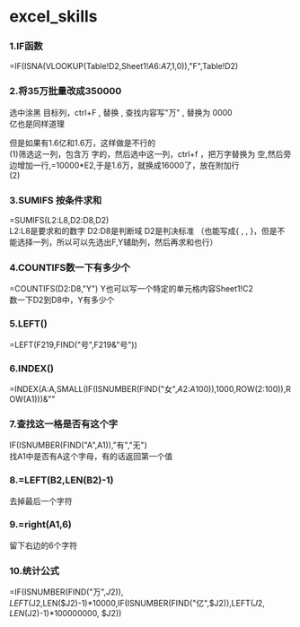 # excel_skills

### 1.IF函数
=IF(ISNA(VLOOKUP(Table!D2,Sheet1!$A$6:$A$7,1,0)),"F",Table!D2)



### 2.将35万批量改成350000  
选中涂黑 目标列，ctrl+F , 替换 , 查找内容写"万" , 替换为 0000    
亿也是同样道理  

但是如果有1.6亿和1.6万，这样做是不行的  
(1)筛选这一列，包含万 字的，然后选中这一列，ctrl+f ，把万字替换为 空,然后旁边增加一行,=10000*E2,于是1.6万，就换成16000了，放在附加行  
(2)  


### 3.SUMIFS 按条件求和  
=SUMIFS(L2:L8,D2:D8,D2)  
L2:L8是要求和的数字  D2:D8是判断域  D2是判决标准  （也能写成{ , , }，但是不能选择一列，所以可以先选出F,Y辅助列，然后再求和也行）  

### 4.COUNTIFS数一下有多少个   
=COUNTIFS(D2:D8,"Y")   Y也可以写一个特定的单元格内容Sheet1!C2  
数一下D2到D8中，Y有多少个  


### 5.LEFT()  
=LEFT(F219,FIND("号",F219&"号"))  

### 6.INDEX()  
=INDEX(A:A,SMALL(IF(ISNUMBER(FIND("女",$A$2:$A$100)),1000,ROW($2:$100)),ROW(A1)))&""  

### 7.查找这一格是否有这个字    
IF(ISNUMBER(FIND("A",A1)),"有","无")  
找A1中是否有A这个字母，有的话返回第一个值  

### 8.=LEFT(B2,LEN(B2)-1)  
去掉最后一个字符  

### 9.=right(A1,6)  
留下右边的6个字符  

### 10.统计公式  
=IF(ISNUMBER(FIND("万",$J2)),LEFT($J2,LEN($J2)-1)*10000,IF(ISNUMBER(FIND("亿",$J2)),LEFT($J2,LEN($J2)-1)*100000000, $J2))  